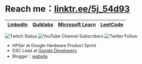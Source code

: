 # Reach me：[linktr.ee/5j_54d93](https://linktr.ee/5j_54d93)
|[LinkedIn](https://www.linkedin.com/in/5j54d93/)|[Quiklabs](https://google.qwiklabs.com/public_profiles/6433a491-5473-4802-83f6-c765698f18b9)|[Microsoft Learn](https://docs.microsoft.com/zh-tw/users/ricky-chuang/)|[LeetCode](https://leetcode.com/5j_54d93/)|
|:-:|:-:|:-:|:-:|

![Twitch Status](https://img.shields.io/twitch/status/5j_54d93)
![YouTube Channel Subscribers](https://img.shields.io/youtube/channel/subscribers/UC71TBGWnlb26oMC9uS2xnuw)
![Twitter Follow](https://img.shields.io/twitter/follow/5j_54d93)

- HPSer at Google Hardware Product Sprint
- DSC Lead at [Google Developers](https://gdsc.community.dev/national-taiwan-ocean-university/)
- Blogger：[website](https://sharing-life-in-tw.blogspot.com)

<!---
5j54d93/5j54d93 is a ✨ special ✨ repository because its `README.md` (this file) appears on your GitHub profile.
You can click the Preview link to take a look at your changes.
--->
